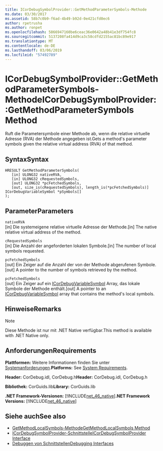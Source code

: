 ```yaml
---
title: ICorDebugSymbolProvider::GetMethodParameterSymbols-Methode
ms.date: 03/30/2017
ms.assetid: 58b7c0b9-f6ad-4b49-b92d-0e421cfd0ec6
author: rpetrusha
ms.author: ronpet
ms.openlocfilehash: 5866947160be6ceac36e0642a48b41e3df754fc8
ms.sourcegitcommit: 5137208fa414d9ca3c58cdfd2155ac81bc89e917
ms.translationtype: MT
ms.contentlocale: de-DE
ms.lasthandoff: 03/06/2019
ms.locfileid: "57492789"
---
```

# <a name="icordebugsymbolprovidergetmethodparametersymbols-method"></a><span data-ttu-id="696aa-102">ICorDebugSymbolProvider::GetMethodParameterSymbols-Methode</span><span class="sxs-lookup"><span data-stu-id="696aa-102">ICorDebugSymbolProvider::GetMethodParameterSymbols Method</span></span>
<span data-ttu-id="696aa-103">Ruft die Parametersymbole einer Methode ab, wenn die relative virtuelle Adresse (RVA) der Methode angegeben ist.</span><span class="sxs-lookup"><span data-stu-id="696aa-103">Gets a method's parameter symbols given the relative virtual address (RVA) of that method.</span></span>  
  
## <a name="syntax"></a><span data-ttu-id="696aa-104">Syntax</span><span class="sxs-lookup"><span data-stu-id="696aa-104">Syntax</span></span>  
  
```  
HRESULT GetMethodParameterSymbols(  
   [in] ULONG32 nativeRVA,  
   [in] ULONG32 cRequestedSymbols,  
   [out] ULONG32 *pcFetchedSymbols,  
   [out, size_is(cRequestedSymbols), length_is(*pcFetchedSymbols)] ICorDebugVariableSymbol *pSymbols[]  
);  
```  
  
## <a name="parameters"></a><span data-ttu-id="696aa-105">Parameter</span><span class="sxs-lookup"><span data-stu-id="696aa-105">Parameters</span></span>  
 `nativeRVA`  
 <span data-ttu-id="696aa-106">[in] Die systemeigene relative virtuelle Adresse der Methode.</span><span class="sxs-lookup"><span data-stu-id="696aa-106">[in] The native relative virtual address of the method.</span></span>  
  
 `cRequestedSymbols`  
 <span data-ttu-id="696aa-107">[in] Die Anzahl der angeforderten lokalen Symbole.</span><span class="sxs-lookup"><span data-stu-id="696aa-107">[in] The number of local symbols requested.</span></span>  
  
 `pcFetchedSymbols`  
 <span data-ttu-id="696aa-108">[out] Ein Zeiger auf die Anzahl der von der Methode abgerufenen Symbole.</span><span class="sxs-lookup"><span data-stu-id="696aa-108">[out] A pointer to the number of symbols retrieved by the method.</span></span>  
  
 `pcFetchedSymbols`  
 <span data-ttu-id="696aa-109">[out] Ein Zeiger auf ein [ICorDebugVariableSymbol](../../../../docs/framework/unmanaged-api/debugging/icordebugvariablesymbol-interface.md) Array, das lokale Symbole der Methode enthält.</span><span class="sxs-lookup"><span data-stu-id="696aa-109">[out] A pointer to an [ICorDebugVariableSymbol](../../../../docs/framework/unmanaged-api/debugging/icordebugvariablesymbol-interface.md) array that contains the method's local symbols.</span></span>  
  
## <a name="remarks"></a><span data-ttu-id="696aa-110">Hinweise</span><span class="sxs-lookup"><span data-stu-id="696aa-110">Remarks</span></span>  
  
> [!NOTE]
>  <span data-ttu-id="696aa-111">Diese Methode ist nur mit .NET Native verfügbar.</span><span class="sxs-lookup"><span data-stu-id="696aa-111">This method is available with .NET Native only.</span></span>  
  
## <a name="requirements"></a><span data-ttu-id="696aa-112">Anforderungen</span><span class="sxs-lookup"><span data-stu-id="696aa-112">Requirements</span></span>  
 <span data-ttu-id="696aa-113">**Plattformen:** Weitere Informationen finden Sie unter [Systemanforderungen](../../../../docs/framework/get-started/system-requirements.md).</span><span class="sxs-lookup"><span data-stu-id="696aa-113">**Platforms:** See [System Requirements](../../../../docs/framework/get-started/system-requirements.md).</span></span>  
  
 <span data-ttu-id="696aa-114">**Header:** CorDebug.idl, CorDebug.h</span><span class="sxs-lookup"><span data-stu-id="696aa-114">**Header:** CorDebug.idl, CorDebug.h</span></span>  
  
 <span data-ttu-id="696aa-115">**Bibliothek:** CorGuids.lib</span><span class="sxs-lookup"><span data-stu-id="696aa-115">**Library:** CorGuids.lib</span></span>  
  
 <span data-ttu-id="696aa-116">**.NET Framework-Versionen:** [!INCLUDE[net_46_native](../../../../includes/net-46-native-md.md)]</span><span class="sxs-lookup"><span data-stu-id="696aa-116">**.NET Framework Versions:** [!INCLUDE[net_46_native](../../../../includes/net-46-native-md.md)]</span></span>  
  
## <a name="see-also"></a><span data-ttu-id="696aa-117">Siehe auch</span><span class="sxs-lookup"><span data-stu-id="696aa-117">See also</span></span>
- [<span data-ttu-id="696aa-118">GetMethodLocalSymbols-Methode</span><span class="sxs-lookup"><span data-stu-id="696aa-118">GetMethodLocalSymbols Method</span></span>](../../../../docs/framework/unmanaged-api/debugging/icordebugsymbolprovider-getmethodlocalsymbols-method.md)
- [<span data-ttu-id="696aa-119">ICorDebugSymbolProvider-Schnittstelle</span><span class="sxs-lookup"><span data-stu-id="696aa-119">ICorDebugSymbolProvider Interface</span></span>](../../../../docs/framework/unmanaged-api/debugging/icordebugsymbolprovider-interface.md)
- [<span data-ttu-id="696aa-120">Debuggen von Schnittstellen</span><span class="sxs-lookup"><span data-stu-id="696aa-120">Debugging Interfaces</span></span>](../../../../docs/framework/unmanaged-api/debugging/debugging-interfaces.md)
